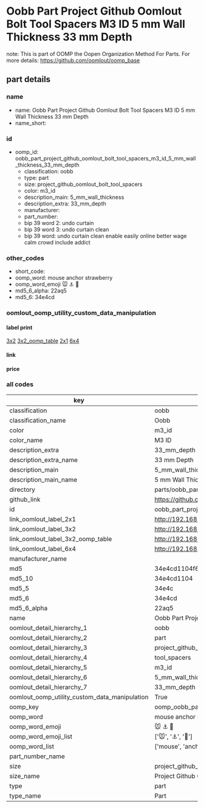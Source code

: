 # Oobb Part Project Github Oomlout Bolt Tool Spacers M3 ID 5 mm Wall Thickness 33 mm Depth  

note: This is part of OOMP the Oopen Organization Method For Parts. For more details: https://github.com/oomlout/oomp_base

##  part details
  







### name
* name: Oobb Part Project Github Oomlout Bolt Tool Spacers M3 ID 5 mm Wall Thickness 33 mm Depth
* name_short: 
### id
* oomp_id: oobb_part_project_github_oomlout_bolt_tool_spacers_m3_id_5_mm_wall_thickness_33_mm_depth
  * classification: oobb
  * type: part
  * size: project_github_oomlout_bolt_tool_spacers
  * color: m3_id
  * description_main: 5_mm_wall_thickness
  * description_extra: 33_mm_depth
  * manufacturer: 
  * part_number: 
  * bip 39 word 2: undo curtain
  * bip 39 word 3: undo curtain clean
  * bip 39 word: undo curtain clean enable easily online better wage calm crowd include addict

### other_codes
* short_code: 
* oomp_word: mouse anchor strawberry
* oomp_word_emoji :mouse: :anchor: :strawberry:
* md5_6_alpha: 22aq5
* md5_6: 34e4cd






### oomlout_oomp_utility_custom_data_manipulation
#### label print
[3x2](http://192.168.1.245:1112/?label=oomp%2022aq5)
[3x2_oomp_table](http://192.168.1.108:1112/?label=oomp%2022aq5)
[2x1](http://192.168.1.242:1112/?label=oomp%2022aq5)
[6x4](http://192.168.1.55:1112/?label=oomp%2022aq5)    

#### link

                              

#### price







### all codes 
| key | value |  
| --- | --- |  
| classification | oobb |  
| classification_name | Oobb |  
| color | m3_id |  
| color_name | M3 ID |  
| description_extra | 33_mm_depth |  
| description_extra_name | 33 mm Depth |  
| description_main | 5_mm_wall_thickness |  
| description_main_name | 5 mm Wall Thickness |  
| directory | parts/oobb_part_project_github_oomlout_bolt_tool_spacers_m3_id_5_mm_wall_thickness_33_mm_depth |  
| github_link | https://github.com/oomlout/oomlout_oomp_part_src/tree/main/parts/oobb_part_project_github_oomlout_bolt_tool_spacers_m3_id_5_mm_wall_thickness_33_mm_depth |  
| id | oobb_part_project_github_oomlout_bolt_tool_spacers_m3_id_5_mm_wall_thickness_33_mm_depth |  
| link_oomlout_label_2x1 | http://192.168.1.242:1112/?label=oomp%2022aq5 |  
| link_oomlout_label_3x2 | http://192.168.1.245:1112/?label=oomp%2022aq5 |  
| link_oomlout_label_3x2_oomp_table | http://192.168.1.108:1112/?label=oomp%2022aq5 |  
| link_oomlout_label_6x4 | http://192.168.1.55:1112/?label=oomp%2022aq5 |  
| manufacturer_name |  |  
| md5 | 34e4cd1104f622b26ba2c494548d8f67 |  
| md5_10 | 34e4cd1104 |  
| md5_5 | 34e4c |  
| md5_6 | 34e4cd |  
| md5_6_alpha | 22aq5 |  
| name | Oobb Part Project Github Oomlout Bolt Tool Spacers M3 ID 5 mm Wall Thickness 33 mm Depth |  
| oomlout_detail_hierarchy_1 | oobb |  
| oomlout_detail_hierarchy_2 | part |  
| oomlout_detail_hierarchy_3 | project_github_bolt |  
| oomlout_detail_hierarchy_4 | tool_spacers |  
| oomlout_detail_hierarchy_5 | m3_id |  
| oomlout_detail_hierarchy_6 | 5_mm_wall_thickness |  
| oomlout_detail_hierarchy_7 | 33_mm_depth |  
| oomlout_oomp_utility_custom_data_manipulation | True |  
| oomp_key | oomp_oobb_part_project_github_oomlout_bolt_tool_spacers_m3_id_5_mm_wall_thickness_33_mm_depth |  
| oomp_word | mouse anchor strawberry |  
| oomp_word_emoji | :mouse: :anchor: :strawberry: |  
| oomp_word_emoji_list | [':mouse:', ':anchor:', ':strawberry:'] |  
| oomp_word_list | ['mouse', 'anchor', 'strawberry'] |  
| part_number_name |  |  
| size | project_github_oomlout_bolt_tool_spacers |  
| size_name | Project Github Oomlout Bolt Tool Spacers |  
| type | part |  
| type_name | Part |  
